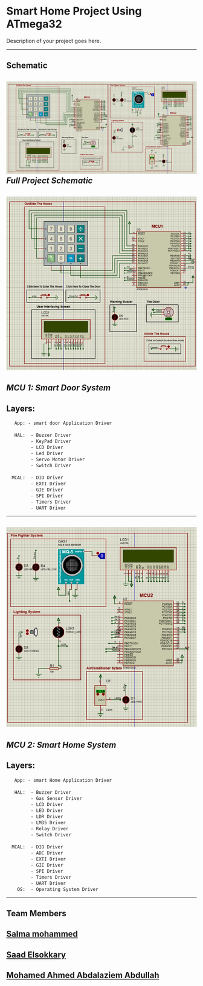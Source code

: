 # Smart Home Project Using ATmega32


Description of your project goes here.

---

## Schematic 

![fullschem](/fullschem.jpg)
*Full Project Schematic*
---
![mcu1](/mcu1.jpg)
-
*MCU 1: Smart Door System*
-

Layers: 
-     
       App: - smart door Application Driver

       HAL:  - Buzzer Driver
             - KeyPad Driver
             - LCD Driver
             - Led Driver
             - Servo Motor Driver
             - Switch Driver
             
      MCAL:  - DIO Driver
             - EXTI Driver
             - GIE Driver
             - SPI Driver
             - Timers Driver
             - UART Driver             
        

---
![mcu2](/mcu2.jpg)
-
*MCU 2: Smart Home System*
-

Layers: 
-       
       App: - smart Home Application Driver

       HAL:  - Buzzer Driver
             - Gas Sensor Driver
             - LCD Driver
             - LED Driver
             - LDR Driver
             - LM35 Driver
             - Relay Driver
             - Switch Driver
             
      MCAL:  - DIO Driver
             - ADC Driver      
             - EXTI Driver
             - GIE Driver
             - SPI Driver
             - Timers Driver
             - UART Driver
        OS:  - Operating System Driver 
        

---
## Team Members

 [Salma mohammed](https://www.linkedin.com/in/your-profile)
 -
 [Saad Elsokkary](https://www.linkedin.com/in/your-profile)
 -
 [Mohamed Ahmed Abdalaziem Abdullah](https://www.linkedin.com/in/mohamed-ahmed-33187b293)
 -


